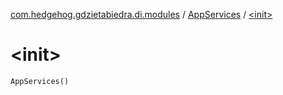[com.hedgehog.gdzietabiedra.di.modules](../index.md) / [AppServices](index.md) / [&lt;init&gt;](./-init-.md)

# &lt;init&gt;

`AppServices()`